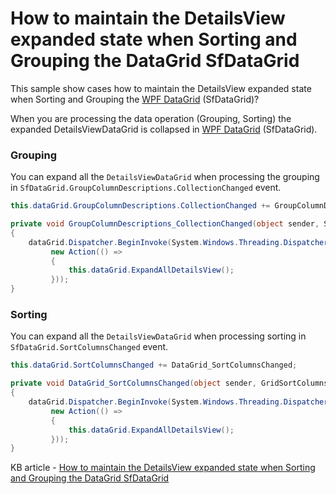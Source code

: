 # How to maintain the DetailsView expanded state when Sorting and Grouping the DataGrid SfDataGrid

This sample show cases how to maintain the DetailsView expanded state when Sorting and Grouping the [WPF DataGrid](https://www.syncfusion.com/wpf-ui-controls/datagrid) (SfDataGrid)?

When you are processing the data operation (Grouping, Sorting) the expanded DetailsViewDataGrid is collapsed in [WPF DataGrid](https://www.syncfusion.com/wpf-ui-controls/datagrid)  (SfDataGrid). 

### Grouping

You can expand all the `DetailsViewDataGrid` when processing the grouping in `SfDataGrid.GroupColumnDescriptions.CollectionChanged` event. 

```C#
this.dataGrid.GroupColumnDescriptions.CollectionChanged += GroupColumnDescriptions_CollectionChanged;

private void GroupColumnDescriptions_CollectionChanged(object sender, System.Collections.Specialized.NotifyCollectionChangedEventArgs e)
{
    dataGrid.Dispatcher.BeginInvoke(System.Windows.Threading.DispatcherPriority.ApplicationIdle,
         new Action(() =>
         {
             this.dataGrid.ExpandAllDetailsView();
         }));
}
```
### Sorting

You can expand all the `DetailsViewDataGrid` when processing sorting in `SfDataGrid.SortColumnsChanged` event. 
``` C#
this.dataGrid.SortColumnsChanged += DataGrid_SortColumnsChanged;

private void DataGrid_SortColumnsChanged(object sender, GridSortColumnsChangedEventArgs e)
{
    dataGrid.Dispatcher.BeginInvoke(System.Windows.Threading.DispatcherPriority.ApplicationIdle,
         new Action(() =>
         {
             this.dataGrid.ExpandAllDetailsView();
         }));
}
```

KB article - [How to maintain the DetailsView expanded state when Sorting and Grouping the DataGrid SfDataGrid](https://www.syncfusion.com/kb/11032/how-to-maintain-the-detailsview-expanded-state-when-sorting-and-grouping-the-datagrid)
